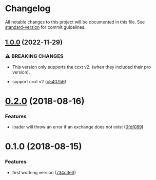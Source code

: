 # Changelog

All notable changes to this project will be documented in this file. See [standard-version](https://github.com/conventional-changelog/standard-version) for commit guidelines.

## [1.0.0](https://github.com/Cryptovista/ccxt-exchanges-loader/compare/v0.2.0...v1.0.0) (2022-11-29)


### ⚠ BREAKING CHANGES

* This version only supports the ccxt v2. (when they included their pro version).

* support ccxt v2 ([c5407b6](https://github.com/Cryptovista/ccxt-exchanges-loader/commit/c5407b68c2ef68f07252a6c9964e8529bacf443f))

<a name="0.2.0"></a>
# [0.2.0](https://github.com/Cryptovista/ccxt-exchanges-loader/compare/v0.1.0...v0.2.0) (2018-08-16)


### Features

* loader will throw an error if an exchange does not exist ([0fdf089](https://github.com/Cryptovista/ccxt-exchanges-loader/commit/0fdf089))



<a name="0.1.0"></a>
# 0.1.0 (2018-08-15)


### Features

* first working version ([734c3e3](https://github.com/Cryptovista/ccxt-exchanges-loader/commit/734c3e3))
